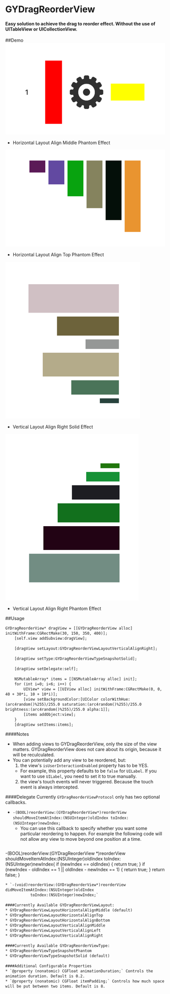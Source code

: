 # GYDragReorderView
#### Easy solution to achieve the drag to reorder effect. Without the use of UITableView or UICollectionView.

##Demo
![Horizontal Align Middle Phantom](/demo-gifs/horizontal_middle_phantom.gif "Horizontal Align Middle Phantom")
* Horizontal Layout Align Middle Phantom Effect

![Horizontal Align Top Phantom](/demo-gifs/horizontal_top_phantom.gif "Horizontal Align Top Phantom")
* Horizontal Layout Align Top Phantom Effect

![Vertical Align Right Solid](/demo-gifs/vertical_right_normal.gif "Vertical Align Right Solid")
* Vertical Layout Align Right Solid Effect

![Horizontal Aligh Right Phantom](/demo-gifs/vertical_right_phantom.gif "Horizontal Aligh Right Phanto")
* Vertical Layout Align Right Phantom Effect

##Usage
```
GYDragReorderView* dragView = [[GYDragReorderView alloc] initWithFrame:CGRectMake(30, 150, 350, 400)];
    [self.view addSubview:dragView];
    
    [dragView setLayout:GYDragReorderViewLayoutVerticalAlignRight];
    
    [dragView setType:GYDragReorderViewTypeSnapshotSolid];

    [dragView setDelegate:self];
    
    NSMutableArray* items = [[NSMutableArray alloc] init];
    for (int i=0; i<6; i++) {
        UIView* view = [[UIView alloc] initWithFrame:CGRectMake(0, 0, 40 + 30*i, 10 + 10*i)];
        [view setBackgroundColor:[UIColor colorWithHue:(arc4random()%255)/255.0 saturation:(arc4random()%255)/255.0 brightness:(arc4random()%255)/255.0 alpha:1]];
        [items addObject:view];
    }
    [dragView setItems:items];
```

####Notes
* When adding views to GYDragReorderView, only the size of the view matters. GYDragReorderView does not care about its origin, because it will be reculculated.
* You can potentially add any view to be reordered, but:
  1. the view's `isUserInteractionEnabled` property has to be YES. 
    * For example, this property defaults to be `false` for `UILabel`. If you want to use `UILabel`, you need to set it to true manually.
  2. the view's touch events will never triggered. Because the touch event is always intercepted.

####Delegate
Currently `GYDragReorderViewProtocol` only has two optional callbacks.
* `-(BOOL)reorderView:(GYDragReorderView*)reorderView
shouldMoveItemAtIndex:(NSUInteger)oldIndex
           toIndex:(NSUInteger)newIndex;`
  * You can use this callback to specify whether you want some particular reordering to happen. For example the following code will not allow any view to move beyond one position at a time. 
  ```
-(BOOL)reorderView:(GYDragReorderView *)reorderView shouldMoveItemAtIndex:(NSUInteger)oldIndex toIndex:(NSUInteger)newIndex{
    if (newIndex == oldIndex) {
        return true;
    }
    if (newIndex - oldIndex == 1 || oldIndex - newIndex == 1) {
        return true;
    }
    return false;
}
```
* `-(void)reorderView:(GYDragReorderView*)reorderView
didMoveItemAtIndex:(NSUInteger)oldIndex
           toIndex:(NSUInteger)newIndex;`

####Currently Available GYDragReorderViewLayout:
* GYDragReorderViewLayoutHorizontalAlignMiddle (default)
* GYDragReorderViewLayoutHorizontalAlignTop
* GYDragReorderViewLayoutHorizontalAlignBottom
* GYDragReorderViewLayoutVerticalAlignMiddle
* GYDragReorderViewLayoutVerticalAlignLeft
* GYDragReorderViewLayoutVerticalAlignRight

####Currently Available GYDragReorderViewType:
* GYDragReorderViewTypeSnapshotPhantom
* GYDragReorderViewTypeSnapshotSolid (default)

####Additional Configurable Properties
* `@property (nonatomic) CGFloat animationDuration;` Controls the animation duration. Default is 0.2.
* `@property (nonatomic) CGFloat itemPadding;` Controls how much space will be put between two items. Default is 8.
